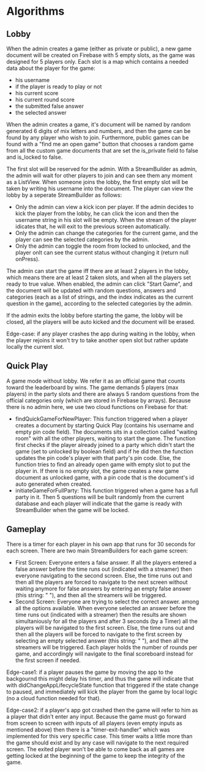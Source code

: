 # Algorithms

## Lobby

When the admin creates a game (either as private or public), a new game document will be created on Firebase with 5 empty slots, as the game was designed for 5 players only. Each slot is a map which contains a needed data about the player for the game: 
- his username
- if the player is ready to play or not
- his current score
- his current round score
- the submitted false answer
- the selected answer

When the admin creates a game, it's document will be named by random generated 6 digits of mix letters and numbers, and then the game can be found by any player who wish to join. Furthermore, public games can be found with a "find me an open game" button that chooses a random game from all the custom game documents that are set the is_private field to false and is_locked to false.

The first slot will be reserved for the admin. With a StreamBuilder as admin, the admin will wait for other players to join and can see them any moment  as a ListView. When someone joins the lobby, the first empty slot will be taken by writing his username into the document. The player can view the lobby by a seperate StreamBuilder as follows:
- Only the admin can view a kick icon per player. If the admin decides to kick the player from the lobby, he can click the icon and then the username string in his slot will be empty. When the stream of the player idicates that, he will exit to the previous screen automatically.
- Only the admin can change the categories for the current game, and the player can see the selected categories by the admin.
- Only the admin can toggle the room from locked to unlocked, and the player onlt can see the current status without changing it (return null onPress).

The admin can start the game iff there are at least 2 players in the lobby, which means there are at least 2 taken slots, and when all the players set ready to true value. When enabled, the admin can click "Start Game",
and the document will be updated with random questions, answers and categories (each as a list of strings, and the index indicates as the current question in the game), according to the selected categories by the admin.

If the admin exits the lobby before starting the game, the lobby will be closed, all the players will be auto kicked and the document will be erased.

Edge-case: if any player crashes the app during waiting in the lobby, when the player rejoins it won't try to take another open slot but rather update locally the current slot.

## Quick Play

A game mode without lobby. We refer it as an official game that counts toward the leaderboard by wins. The game demands 5 players (max players) in the party slots and there are always 5 random questions from the official categories only (which are stored in Firebase by arrays). Because there is no admin here, we use two cloud functions on Firebase for that:

- findQuickGameForNewPlayer: This function triggered when a player creates a document by starting Quick Play (contains his username and empty pin code field). The documents sits in a collection called "waiting room" with all the other players, waiting to start the game. The function first checks if the player already joined to a party which didn't start the game (set to unlocked by boolean field) and if he did then the function updates the pin code's player with that party's pin code. Else, the function tries to find an already open game with empty slot to put the player in. If there is no empty slot, the game creates a new game document as unlocked game, with a pin code that is the document's id auto generated when created.
- initiateGameForFullParty: This function triggered when a game has a full party in it. Then 5 questions will be built randomly from the current database and each player will indicate that the game is ready with StreamBuilder when the game will be locked.

## Gameplay

There is a timer for each player in his own app that runs for 30 seconds for each screen. There are two main StreamBuilders for each game screen:

- First Screen: Everyone enters a false answer. If all the players entered a false answer before the time runs out (indicated with a streamer) then everyone navigating to the second screen. Else, the time runs out and then all the players are forced to navigate to the next screen without waiting anymore for false answers by entering an empty false answer (this string: " "), and then all the streamers will be triggered.
- Second Screen: Everyone are trying to select the correct answer. among all the options available. When everyone selected an answer before the time runs out (indicated with a streamer) then the results are shown simultaniously for all the players and after 3 seconds (by a Timer) all the players will be navigated to the first screen. Else, the time runs out and then all the players will be forced to navigate to the first screen by selecting an empty selected answer (this string: " "), and then all the streamers will be triggered. Each player holds the number of rounds per game, and accordingly will navigate to the final scoreboard instead for the first screen if needed.

Edge-case1: if a player pauses the game by moving the app to the backgournd this might delay his timer, and thus the game will indicate that with didChangeAppLifecycleState function that triggered if the state change to paused, and immediately will kick the player from the game by local logic (no a cloud function needed for that).

Edge-case2: if a player's app got crashed then the game will refer to him as a player that didn't enter any input. Because the game must go forward from screen to screen with inputs of all players (even empty inputs as mentioned above) then there is a "timer-exit-handler" which was implemented for this very specific case. This timer waits a little more than the game should exist and by any case will navigate to the next required screen. The exited player won't be able to come back as all games are getting locked at the beginning of the game to keep the integrity of the game.

